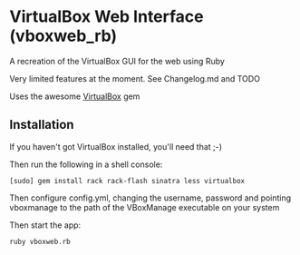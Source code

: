 # VirtualBox Web Interface (vboxweb_rb)

A recreation of the VirtualBox GUI for the web using Ruby

Very limited features at the moment. See Changelog.md and TODO

Uses the awesome [VirtualBox](http://github.com/mitchellh/virtualbox) gem

## Installation

If you haven't got VirtualBox installed, you'll need that ;-)

Then run the following in a shell console:

    [sudo] gem install rack rack-flash sinatra less virtualbox

Then configure config.yml, changing the username, password and pointing
vboxmanage to the path of the VBoxManage executable on your system

Then start the app:

    ruby vboxweb.rb
